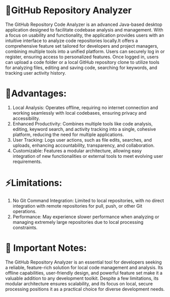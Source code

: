 # 🚀GitHub Repository Analyzer

The GitHub Repository Code Analyzer is an advanced Java-based desktop  application designed to facilitate codebase analysis and management. With a  focus on usability and functionality, the application provides users with an  intuitive interface to analyze code repositories locally.It offers a comprehensive feature set tailored for developers and project managers, combining multiple tools into a unified platform. Users can securely log in or register, ensuring access to personalized features. Once logged in, users can upload a code folder or a local GitHub repository clone to utilize tools for analyzing files, editing and saving code, searching for keywords, and tracking user activity history. 



# 🌟Advantages: 

01. Local Analysis: Operates offline, requiring no internet connection and working seamlessly with local codebases, ensuring privacy and accessibility.
02. Enhanced Productivity: Combines multiple tools like code analysis, editing, keyword search, and activity tracking into a single, cohesive platform, reducing the need for multiple applications.
03. User Tracking: Logs user actions, such as file edits, searches, and uploads, enhancing accountability, transparency, and collaboration.
04. Customizable: Features a modular architecture, allowing easy integration of new functionalities or external tools to meet evolving user requirements.



# ⚡Limitations: 
01. No Git Command Integration: Limited to local repositories, with no direct integration with remote repositories for pull, push, or other Git operations. 
02. Performance: May experience slower performance when analyzing or managing extremely large repositories due to local processing constraints. 


# 📌 Important Notes:
The GitHub Repository Analyzer is an essential tool for developers seeking a reliable, feature-rich solution for local code management and analysis. Its offline capabilities, user-friendly design, and powerful feature set make it a valuable addition to any development toolkit. Despite a few limitations, its modular architecture ensures scalability, and its focus on local, secure processing positions it as a practical choice for diverse development needs. 


